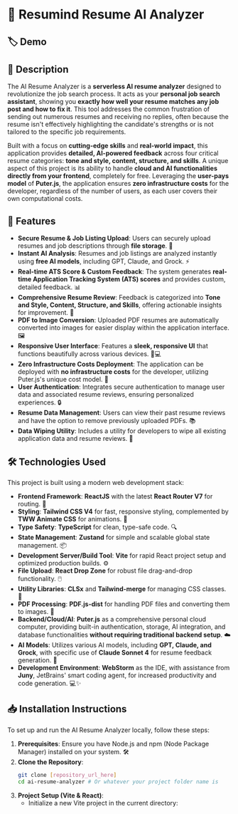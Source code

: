 # 🎉 Resumind Resume AI Analyzer

## 🏷️ Demo




## 📜 Description
The AI Resume Analyzer is a **serverless AI resume analyzer** designed to revolutionize the job search process. It acts as your **personal job search assistant**, showing you **exactly how well your resume matches any job post and how to fix it**. This tool addresses the common frustration of sending out numerous resumes and receiving no replies, often because the resume isn't effectively highlighting the candidate's strengths or is not tailored to the specific job requirements.

Built with a focus on **cutting-edge skills** and **real-world impact**, this application provides **detailed, AI-powered feedback** across four critical resume categories: **tone and style, content, structure, and skills**. A unique aspect of this project is its ability to handle **cloud and AI functionalities directly from your frontend**, completely for free. Leveraging the **user-pays model** of **Puter.js**, the application ensures **zero infrastructure costs** for the developer, regardless of the number of users, as each user covers their own computational costs.

## 🌟 Features
*   **Secure Resume & Job Listing Upload**: Users can securely upload resumes and job descriptions through **file storage**. 📁
*   **Instant AI Analysis**: Resumes and job listings are analyzed instantly using **free AI models**, including GPT, Claude, and Grock. ⚡
*   **Real-time ATS Score & Custom Feedback**: The system generates **real-time Application Tracking System (ATS) scores** and provides custom, detailed feedback. 📊
*   **Comprehensive Resume Review**: Feedback is categorized into **Tone and Style, Content, Structure, and Skills**, offering actionable insights for improvement. 📝
*   **PDF to Image Conversion**: Uploaded PDF resumes are automatically converted into images for easier display within the application interface. 🖼️
*   **Responsive User Interface**: Features a **sleek, responsive UI** that functions beautifully across various devices. 📱💻
*   **Zero Infrastructure Costs Deployment**: The application can be deployed with **no infrastructure costs** for the developer, utilizing Puter.js's unique cost model. 🚀
*   **User Authentication**: Integrates secure authentication to manage user data and associated resume reviews, ensuring personalized experiences. 🔒
*   **Resume Data Management**: Users can view their past resume reviews and have the option to remove previously uploaded PDFs. 📚
*   **Data Wiping Utility**: Includes a utility for developers to wipe all existing application data and resume reviews. 🧹

## 🛠️ Technologies Used
This project is built using a modern web development stack:

*   **Frontend Framework**: **ReactJS** with the latest **React Router V7** for routing. 🔗
*   **Styling**: **Tailwind CSS V4** for fast, responsive styling, complemented by **TWW Animate CSS** for animations. 🎨
*   **Type Safety**: **TypeScript** for clean, type-safe code. 🔍
*   **State Management**: **Zustand** for simple and scalable global state management. 📦
*   **Development Server/Build Tool**: **Vite** for rapid React project setup and optimized production builds. ⚙️
*   **File Upload**: **React Drop Zone** for robust file drag-and-drop functionality. 🖱️
*   **Utility Libraries**: **CLSx** and **Tailwind-merge** for managing CSS classes. 📏
*   **PDF Processing**: **PDF.js-dist** for handling PDF files and converting them to images. 📄
*   **Backend/Cloud/AI**: **Puter.js** as a comprehensive personal cloud computer, providing built-in authentication, storage, AI integration, and database functionalities **without requiring traditional backend setup**. ☁️
*   **AI Models**: Utilizes various AI models, including **GPT, Claude, and Grock**, with specific use of **Claude Sonnet 4** for resume feedback generation. 🤖
*   **Development Environment**: **WebStorm** as the IDE, with assistance from **Juny**, JetBrains' smart coding agent, for increased productivity and code generation. 💻✨

## 📥 Installation Instructions
To set up and run the AI Resume Analyzer locally, follow these steps:

1.  **Prerequisites**: Ensure you have Node.js and npm (Node Package Manager) installed on your system. 🛠️
2.  **Clone the Repository**:
    ```bash
    git clone [repository_url_here]
    cd ai-resume-analyzer # Or whatever your project folder name is
    ```
3.  **Project Setup (Vite & React)**:
    *   Initialize a new Vite project in the current directory:
